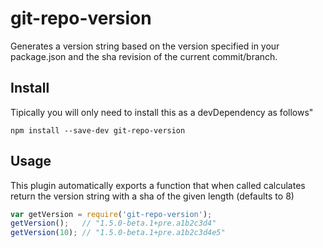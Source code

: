 # git-repo-version

Generates a version string based on the version specified in your package.json and the sha revision of
the current commit/branch.

## Install

Tipically you will only need to install this as a devDependency as follows"

`npm install --save-dev git-repo-version`

## Usage

This plugin automatically exports a function that when called calculates return the version string with a sha of the given length (defaults to 8)

```js
var getVersion = require('git-repo-version');
getVersion();   // "1.5.0-beta.1+pre.a1b2c3d4"
getVersion(10); // "1.5.0-beta.1+pre.a1b2c3d4e5"
```
